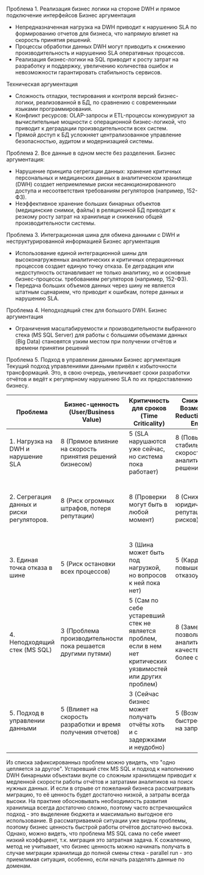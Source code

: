 Проблема 1. Реализация бизнес логики на стороне DWH и прямое подключение интерфейсов
Бизнес аргументация
- Непредназначенная нагрузка на DWH приводит к нарушению SLA по формированию отчетов для бизнеса, что напрямую влияет на скорость принятия решений.
- Процессы обработки данных DWH могут приводить к снижению производительность и нарушению SLA оперативных процессов.
- Реализация бизнес-логики на SQL приводит к росту затрат на разработку и поддержку, увеличению количества ошибок и невозможности гарантировать стабильность сервисов.

Техническая аргументация
- Сложность отладки, тестирования и контроля версий бизнес-логики, реализованной в БД, по сравнению с современными языками программирования.
- Конфликт ресурсов: OLAP-запросы и ETL-процессы конкурируют за вычислительные мощности с операционной бизнес-логикой, что приводит к деградации производительности всех систем.
- Прямой доступ к БД усложняет централизованное управление безопасностью, аудитом и модернизацией системы.

Проблема 2. Все данные в одном месте без разделения.
Бизнес аргументация:
- Нарушение принципа сегрегации данных: хранение критичных персональных и медицинских данных в аналитическом хранилище (DWH) создает неприемлемые риски несанкционированного доступа и несоответствия требованиям регуляторов (например, 152-ФЗ).
- Неэффективное хранение больших бинарных объектов (медицинские снимки, файлы) в реляционной БД приводит к резкому росту затрат на хранилище и снижению общей производительности системы.

Проблема 3.
Интеграционная шина для обмена данными с DWH и неструктурированной информацией
Бизнес аргументация
- Использование единой интеграционной шины для высоконагруженных аналитических и критичных операционных процессов создает единую точку отказа. Ее деградация или недоступность останавливает не только аналитику, но и основные бизнес-процессы. требованиям регуляторов (например, 152-ФЗ).
- Передача больших объемов данных через шину не является штатным сценарием, что приводит к ошибкам, потере данных и нарушению SLA.

Проблема 4. Неподходящий стек для большого DWH.
Бизнес аргументация
- Ограничения масштабируемости и производительности выбранного стека (MS SQL Server) для работы с большими объемами данных (Big Data) становятся узким местом при получении отчётов и времени принятии решений

Проблема 5. Подход в управлении данными
Бизнес аргументация
Текущий подход управлениями данными привёл к избыточности трансформаций. Это, в свою очередь, увеличивает сроки разработки отчётов и ведёт к регулярному нарушению SLA по их предоставлению бизнесу.

| Проблема                                  | Бизнес-ценность (User/Business Value)                        | Критичность для сроков (Time Criticality)                                                                      | Снижение риска / Возможность (Risk Reduction/Opportunity Enablement)                   | Cost of Delay (CoD) | Job Duration                                                                                | WSJF (CoD / Effort) | Приоритет |
| ----------------------------------------- | ------------------------------------------------------------ | -------------------------------------------------------------------------------------------------------------- | -------------------------------------------------------------------------------------- | ------------------- | ------------------------------------------------------------------------------------------- | ------------------- | --------- |
| 1. Нагрузка на DWH и нарушение SLA        | 8 (Прямое влияние на скорость принятия решений бизнесом)     | 5 (SLA нарушаются уже сейчас, но система пока работает)                                                        | 8 (Повышение стабильности и скорости аналитических решений)                            | 21                  | 5 - требует внедрения новых решений, но уже готовых                                         | 3.50                | 1         |
| 2. Сегрегация данных и риски регуляторов. | 8 (Риск огромных штрафов, потеря репутации)                  | 8 (Проверки могут быть в любой момент)                                                                         | 8 (Снижение юридических и репутационных рисков)                                        | 24                  | 8 - требует редизайн операционных процессов, новых приложений для операционной деятельности | 3.00                | 2         |
| 3. Единая точка отказа в шине             | 5 (Риск остановки всех процессов)                            | 3 (Шина может быть под нагрузкой, но вопросов к ней пока нет)                                                  | 5 (Кардинальное повышение отказоустойчивости)                                          | 13                  | 8 (Архитектурные изменения интеграционного слоя - очень сложно)                             | 1.63                | 3         |
| 4. Неподходящий стек (MS SQL)             | 3 (Проблема производительности пока решается другими путями) | 5 (Сам по себе устаревший стек не является проблем, если в нем нет критических уязвимостей или других проблем) | 8 (Замена стека позволит получать аналитику в лучше качестве: быстрее и более сложную) | 16                  | 13                                                                                          | 1.23                | 5         |
| 5. Подход в управлении данными            | 5 (Влияет на скорость разработки и время получения отчетов)  | 3 (Сейчас бизнес может получать отчёты хоть и с задержками и неудобно)                                         | 5 (Возможность быстрее реагировать на запросы бизнеса)                                 | 13                  | 8 (Затратный процесс по миграции потоков и данных)                                          | 1.63                | 4         |


Из списка зафиксированныз проблем можно увидеть, что "одно цепляется за другое". Устаревший стек MS SQL и подход к наполнению DWH бинарными объектами вкупе со сложным хранилищем приводит к медленной скорости работы отчётов и затратами аналитиков на поиск нужных данных. И если в отрыве от пожеланий бизнеса рассматривать миграцию, то её ценность будет достаточно низкой, а затраты всегда высоки. На практике обосновывать необходимость развития хранилища всегда достаточно сложно, поэтому часто встречающийся подход - это выделение бюджета и максимально выгодное его использование. В рассматриваемой ситуации уже видны проблемы, поэтому бизнес ценность быстрой работы отчётов достаточно высока. Однако, можно видеть, что проблема MS SQL сама по себе имеет низкий коэффциент, т.к. миграция это затратная задача. К сожалению, метод не учитывает, что бизнес ценность можно начинать получать в случае миграции хранилища до полной смены стека - parallel run - это приемлимая ситуация, особенно, если начать разделять данные по доменам. 
